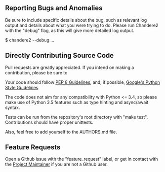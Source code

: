 Reporting Bugs and Anomalies
----------------------------

Be sure to include specific details about the bug, such as relevant log output and details about what you were trying to do. Please run Chandere2 with the "debug" flag, as this will give more detailed log output.

   $ chandere2 --debug ...


Directly Contributing Source Code
---------------------------------

Pull requests are greatly appreciated. If you intend on making a contribution, please be sure to 

Your code should follow [PEP 8 Guidelines](https://www.python.org/dev/peps/pep-0008/ "PEP 8"), and, if possible, [Google's Python Style Guidelines](https://google.github.io/styleguide/pyguide.html "Google Style Guidelines").

The code does not aim for any compatibility with Python <= 3.4, so please make use of Python 3.5 features such as type hinting and async/await syntax.

Tests can be run from the repository's root directory with "make test". Contributions should have proper unittests.

Also, feel free to add yourself to the AUTHORS.md file.


Feature Requests
----------------

Open a Github issue with the "feature_request" label, or get in contact with the [Project Maintainer](http://tsar-fox.com/) if you are not a Github user.
